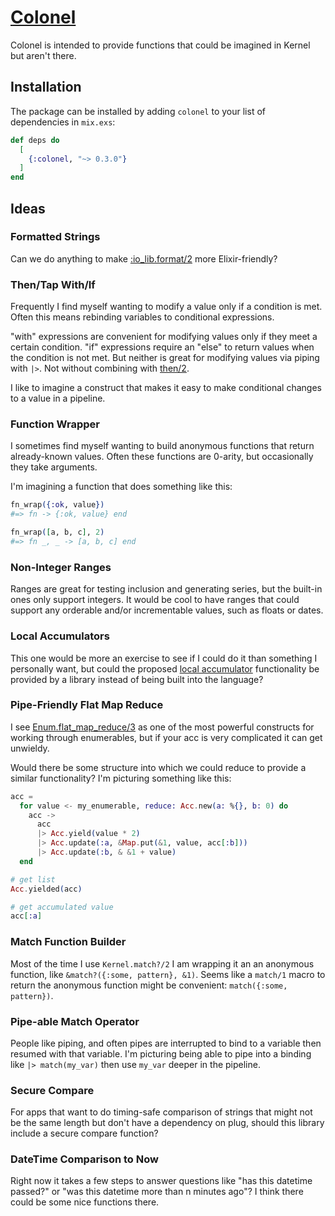 # [Colonel](https://youtu.be/0Xb-oLS-cyY?t=18)

Colonel is intended to provide functions that could be imagined in Kernel but aren't there.

## Installation

The package can be installed by adding `colonel` to your list of dependencies in `mix.exs`:

```elixir
def deps do
  [
    {:colonel, "~> 0.3.0"}
  ]
end
```

## Ideas

### Formatted Strings

Can we do anything to make [:io_lib.format/2](https://www.erlang.org/doc/man/io_lib.html#format-2) more Elixir-friendly?

### Then/Tap With/If

Frequently I find myself wanting to modify a value only if a condition is met. Often this means rebinding variables to
conditional expressions.

"with" expressions are convenient for modifying values only if they meet a certain condition. "if" expressions require
an "else" to return values when the condition is not met. But neither is great for modifying values via piping with `|>`.
Not without combining with [then/2](https://hexdocs.pm/elixir/Kernel.html#then/2).

I like to imagine a construct that makes it easy to make conditional changes to a value in a pipeline.

### Function Wrapper

I sometimes find myself wanting to build anonymous functions that return already-known values. Often these functions are
0-arity, but occasionally they take arguments.

I'm imagining a function that does something like this:
```elixir
fn_wrap({:ok, value})
#=> fn -> {:ok, value} end

fn_wrap([a, b, c], 2)
#=> fn _, _ -> [a, b, c] end
```

### Non-Integer Ranges

Ranges are great for testing inclusion and generating series, but the built-in ones only support integers. It would be
cool to have ranges that could support any orderable and/or incrementable values, such as floats or dates.

### Local Accumulators

This one would be more an exercise to see if I could do it than something I personally want, but could the proposed
[local accumulator](https://elixirforum.com/t/local-accumulators-for-cleaner-comprehensions/60130) functionality be
provided by a library instead of being built into the language?

### Pipe-Friendly Flat Map Reduce

I see [Enum.flat_map_reduce/3](https://hexdocs.pm/elixir/Enum.html#flat_map_reduce/3) as one of the most powerful
constructs for working through enumerables, but if your acc is very complicated it can get unwieldy.

Would there be some structure into which we could reduce to provide a similar functionality? I'm picturing something
like this:
```elixir
acc =
  for value <- my_enumerable, reduce: Acc.new(a: %{}, b: 0) do
    acc ->
      acc
      |> Acc.yield(value * 2)
      |> Acc.update(:a, &Map.put(&1, value, acc[:b]))
      |> Acc.update(:b, & &1 + value)
  end

# get list
Acc.yielded(acc)

# get accumulated value
acc[:a]
```

### Match Function Builder

Most of the time I use `Kernel.match?/2` I am wrapping it an an anonymous function, like
`&match?({:some, pattern}, &1)`. Seems like a `match/1` macro to return the anonymous function
might be convenient: `match({:some, pattern})`.

### Pipe-able Match Operator

People like piping, and often pipes are interrupted to bind to a variable then resumed with that
variable. I'm picturing being able to pipe into a binding like `|> match(my_var)` then use
`my_var` deeper in the pipeline.

### Secure Compare

For apps that want to do timing-safe comparison of strings that might not be the same length but
don't have a dependency on plug, should this library include a secure compare function?

### DateTime Comparison to Now

Right now it takes a few steps to answer questions like "has this datetime passed?" or "was this
datetime more than n minutes ago"? I think there could be some nice functions there.
